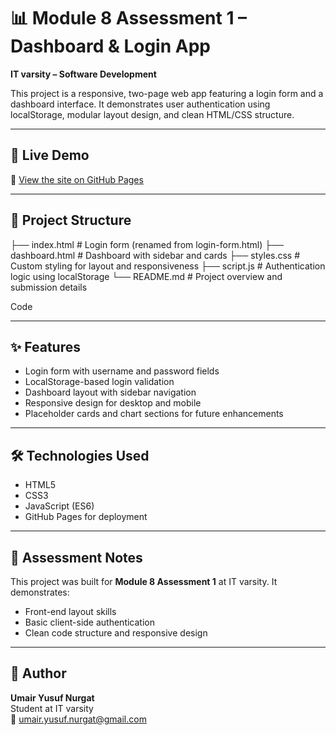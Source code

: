 # 📊 Module 8 Assessment 1 – Dashboard & Login App  
**IT varsity – Software Development**

This project is a responsive, two-page web app featuring a login form and a dashboard interface. It demonstrates user authentication using localStorage, modular layout design, and clean HTML/CSS structure.

---

## 🚀 Live Demo  
🔗 [View the site on GitHub Pages](https://umairyusufnurgat-cloud.github.io/Module-8-Assessment-1-/)

---

## 📁 Project Structure
├── index.html # Login form (renamed from login-form.html) ├── dashboard.html # Dashboard with sidebar and cards ├── styles.css # Custom styling for layout and responsiveness ├── script.js # Authentication logic using localStorage └── README.md # Project overview and submission details

Code

---

## ✨ Features
- Login form with username and password fields  
- LocalStorage-based login validation  
- Dashboard layout with sidebar navigation  
- Responsive design for desktop and mobile  
- Placeholder cards and chart sections for future enhancements

---

## 🛠️ Technologies Used
- HTML5  
- CSS3  
- JavaScript (ES6)  
- GitHub Pages for deployment

---

## 📌 Assessment Notes
This project was built for **Module 8 Assessment 1** at IT varsity. It demonstrates:
- Front-end layout skills  
- Basic client-side authentication  
- Clean code structure and responsive design

---

## 🙋 Author
**Umair Yusuf Nurgat**  
Student at IT varsity  
📧 umair.yusuf.nurgat@gmail.com
